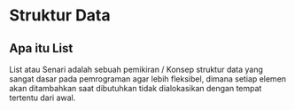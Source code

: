 # Struktur Data

## Apa itu List

List atau Senari adalah sebuah pemikiran / Konsep struktur data yang sangat dasar pada pemrograman agar lebih fleksibel, dimana setiap elemen akan ditambahkan saat dibutuhkan tidak dialokasikan dengan tempat tertentu dari awal.
